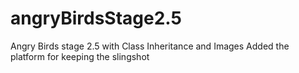 # angryBirdsStage2.5
Angry Birds stage 2.5 with Class Inheritance and Images
 Added the platform for keeping the slingshot 
